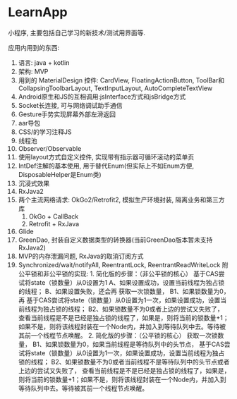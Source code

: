 # LearnApp
小程序, 主要包括自己学习的新技术/测试用界面等.

应用内用到的东西:
01. 语言: java + kotlin
02. 架构: MVP
03. 用到的 MaterialDesign 控件: CardView, FloatingActionButton, ToolBar和CollapsingToolbarLayout, TextInputLayout, AutoCompleteTextView
04. Android原生和JS的互相调用:jsInterface方式和jsBridge方式
05. Socket长连接, 可与网络调试助手通信
06. Gesture手势实现屏幕外部左滑返回
07. aar导包
08. CSS/的学习注释JS
09. 线程池
10. Observer/Observable
11. 使用layout方式自定义控件, 实现带有指示器可循环滚动的菜单页
12. IntDef注解的基本使用, 用于替代Enum(但实际上不如Enum方便, DisposableHelper是Enum类)
13. 沉浸式效果
14. RxJava2
15. 两个主流网络请求: OkGo2/Retrofit2, 模拟生产环境封装, 隔离业务和第三方库
    1. OkGo + CallBack
    2. Retrofit + RxJava
16. Glide
17. GreenDao, 封装自定义数据类型的转换器(当前GreenDao版本暂未支持RxJava2)
18. MVP的内存泄漏问题, RxJava的取消订阅方式
19. Synchronized/wait/notifyAll, ReentrantLock, ReentrantReadWriteLock
    附 公平锁和非公平锁的实现:
        1. 简化版的步骤：（非公平锁的核心）
            基于CAS尝试将state（锁数量）从0设置为1
            A、如果设置成功，设置当前线程为独占锁的线程；
            B、如果设置失败，还会再
            获取一次锁数量，
            B1、如果锁数量为0，再
                基于CAS尝试将state（锁数量）从0设置为1一次，如果设置成功，设置当前线程为独占锁的线程；
            B2、如果锁数量不为0或者上边的尝试又失败了，
                查看当前线程是不是已经是独占锁的线程了，如果是，则将当前的锁数量+1；如果不是，则将该线程封装在一个Node内，并加入到等待队列中去。等待被其前一个线程节点唤醒。
        2. 简化版的步骤：（公平锁的核心）
            获取一次锁数量，
            B1、如果锁数量为0，如果当前线程是等待队列中的头节点，
                基于CAS尝试将state（锁数量）从0设置为1一次，如果设置成功，设置当前线程为独占锁的线程；
            B2、如果锁数量不为0或者当前线程不是等待队列中的头节点或者上边的尝试又失败了，
                查看当前线程是不是已经是独占锁的线程了，如果是，则将当前的锁数量+1；如果不是，则将该线程封装在一个Node内，并加入到等待队列中去。等待被其前一个线程节点唤醒。
